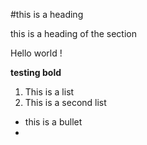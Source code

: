 #this is a heading

this is a heading of the section

Hello world !

__testing bold__

1. This is a list
2. This is a second list



- this is a bullet
- 